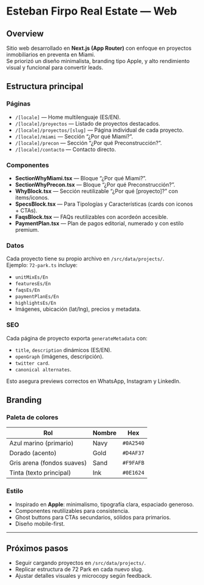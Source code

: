 # Esteban Firpo Real Estate — Web

## Overview
Sitio web desarrollado en **Next.js (App Router)** con enfoque en proyectos inmobiliarios en preventa en Miami.  
Se priorizó un diseño minimalista, branding tipo Apple, y alto rendimiento visual y funcional para convertir leads.

## Estructura principal

### Páginas
- `/[locale]` — Home multilenguaje (ES/EN).
- `/[locale]/proyectos` — Listado de proyectos destacados.
- `/[locale]/proyectos/[slug]` — Página individual de cada proyecto.
- `/[locale]/miami` — Sección “¿Por qué Miami?”.
- `/[locale]/precon` — Sección “¿Por qué Preconstrucción?”.
- `/[locale]/contacto` — Contacto directo.

### Componentes
- **SectionWhyMiami.tsx** — Bloque “¿Por qué Miami?”.
- **SectionWhyPrecon.tsx** — Bloque “¿Por qué Preconstrucción?”.
- **WhyBlock.tsx** — Sección reutilizable “¿Por qué [proyecto]?” con items/iconos.
- **SpecsBlock.tsx** — Para Tipologías y Características (cards con iconos + CTAs).
- **FaqsBlock.tsx** — FAQs reutilizables con acordeón accesible.
- **PaymentPlan.tsx** — Plan de pagos editorial, numerado y con estilo premium.

### Datos
Cada proyecto tiene su propio archivo en `/src/data/projects/`.  
Ejemplo: `72-park.ts` incluye:
- `unitMixEs/En`
- `featuresEs/En`
- `faqsEs/En`
- `paymentPlanEs/En`
- `highlightsEs/En`
- Imágenes, ubicación (lat/lng), precios y metadata.

### SEO
Cada página de proyecto exporta `generateMetadata` con:
- `title`, `description` dinámicos (ES/EN).
- `openGraph` (imágenes, descripción).
- `twitter card`.
- `canonical alternates`.

Esto asegura previews correctos en WhatsApp, Instagram y LinkedIn.

## Branding

### Paleta de colores

| Rol | Nombre | Hex |
|-----|--------|-----|
| Azul marino (primario) | Navy | `#0A2540` |
| Dorado (acento) | Gold | `#D4AF37` |
| Gris arena (fondos suaves) | Sand | `#F9FAFB` |
| Tinta (texto principal) | Ink | `#0E1624` |

### Estilo
- Inspirado en **Apple**: minimalismo, tipografía clara, espaciado generoso.
- Componentes reutilizables para consistencia.
- Ghost buttons para CTAs secundarios, sólidos para primarios.
- Diseño mobile-first.

---

## Próximos pasos
- Seguir cargando proyectos en `/src/data/projects/`.
- Replicar estructura de 72 Park en cada nuevo slug.
- Ajustar detalles visuales y microcopy según feedback.
